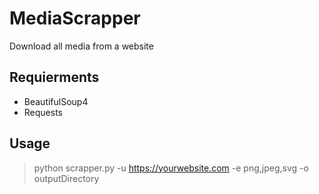 # MediaScrapper
Download all media from a website

## Requierments
* BeautifulSoup4
* Requests

## Usage
> python scrapper.py -u https://yourwebsite.com -e png,jpeg,svg -o outputDirectory
